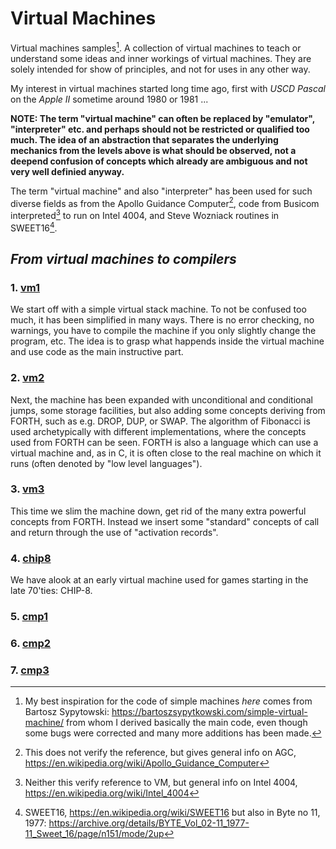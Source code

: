 # Virtual Machines

Virtual machines samples[^1]. A collection of virtual machines to teach or understand some
ideas and inner workings of virtual machines. They are solely intended for show of principles,
and not for uses in any other way.

[^1]: My best inspiration for the code of simple machines *here* comes from Bartosz Sypytowski:
https://bartoszsypytkowski.com/simple-virtual-machine/ from whom I derived basically the main
code, even though some bugs were corrected and many more additions has been made.

My interest in virtual machines started long time ago, first with *USCD Pascal* on the *Apple II*
sometime around 1980 or 1981 ...

__NOTE: The term "virtual machine" can often be replaced by "emulator", "interpreter" etc. and
perhaps should not be restricted or qualified too much. The idea of an abstraction that separates
the underlying mechanics from the levels above is what should be observed, not a deepend confusion
of concepts which already are ambiguous and not very well definied anyway.__

The term "virtual machine" and also "interpreter" has been used for such diverse fields as from the
Apollo Guidance Computer[^2], code from Busicom interpreted[^3] to run on Intel 4004,
and Steve Wozniack routines in SWEET16[^4].

[^2]: This does not verify the reference, but gives general info on AGC,
https://en.wikipedia.org/wiki/Apollo_Guidance_Computer 
[^3]: Neither this verify reference to VM, but general info on Intel 4004,
https://en.wikipedia.org/wiki/Intel_4004
[^4]: SWEET16, https://en.wikipedia.org/wiki/SWEET16 but also in Byte no 11, 1977:
https://archive.org/details/BYTE_Vol_02-11_1977-11_Sweet_16/page/n151/mode/2up

## *From virtual machines to compilers*

### 1. [vm1](/vm1)

We start off with a simple virtual stack machine. To not be confused too much, it has been simplified
in many ways. There is no error checking, no warnings, you have to compile the machine if you only
slightly change the program, etc. The idea is to grasp what happends inside the virtual machine
and use code as the main instructive part.

### 2. [vm2](/vm2)

Next, the machine has been expanded with unconditional and conditional jumps, some
storage facilities, but also adding some concepts deriving from FORTH, such as e.g. DROP,
DUP, or SWAP. The algorithm of Fibonacci is used archetypically with different
implementations, where the concepts used from FORTH can be seen. FORTH is also a
language which can use a virtual machine and, as in C, it is often close to the real machine
on which it runs (often denoted by "low level languages").

### 3. [vm3](/vm3)

This time we slim the machine down, get rid of the many extra powerful concepts from FORTH.
Instead we insert some "standard" concepts of call and return through the use of "activation records".


### 4. [chip8](/chip8)

We have alook at an early virtual machine used for games starting in the late 70'ties: CHIP-8. 

### 5. [cmp1](/cmp1)

### 6. [cmp2](/cmp2)

### 7. [cmp3](/cmp3)

